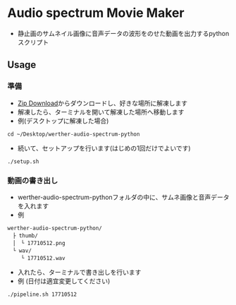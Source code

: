 # Audio spectrum Movie Maker

- 静止画のサムネイル画像に音声データの波形をのせた動画を出力するpythonスクリプト


## Usage

### 準備

- [Zip Download](https://github.com/dieu-detruit/werther-audio-spectrum-python/archive/refs/heads/master.zip)からダウンロードし、好きな場所に解凍します
- 解凍したら、ターミナルを開いて解凍した場所へ移動します
- 例(デスクトップに解凍した場合)
```
cd ~/Desktop/werther-audio-spectrum-python
```

- 続いて、セットアップを行います(はじめの1回だけでよいです)
```
./setup.sh
```

### 動画の書き出し

- werther-audio-spectrum-pythonフォルダの中に、サムネ画像と音声データを入れます
- 例
```
werther-audio-spectrum-python/
　├ thumb/
　│　└ 17710512.png
　└ wav/
　 　└ 17710512.wav
```

- 入れたら、ターミナルで書き出しを行います
- 例 (日付は適宜変更してください)
```
./pipeline.sh 17710512
```
